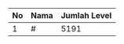 | No | Nama            | Jumlah Level |
|----|-----------------|--------------|
| 1  | #    |    5191        |
